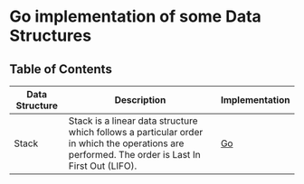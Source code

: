 # Go implementation of some Data Structures

## Table of Contents

| Data Structure | Description                                                                                                                                     | Implementation       |
| -------------- | ----------------------------------------------------------------------------------------------------------------------------------------------- | -------------------- |
| Stack          | Stack is a linear data structure which follows a particular order in which the operations are performed. The order is Last In First Out (LIFO). | [Go](stack/stack.go) |
